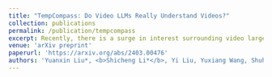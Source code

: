 ```yaml
---
title: "TempCompass: Do Video LLMs Really Understand Videos?"
collection: publications
permalink: /publication/tempcompass
excerpt: Recently, there is a surge in interest surrounding video large language models (Video LLMs). However, existing benchmarks fail to provide a comprehensive feedback on the temporal perception ability of Video LLMs. On the one hand, most of them are unable to distinguish between different temporal aspects (e.g., speed, direction) and thus cannot reflect the nuanced performance on these specific aspects. On the other hand, they are limited in the diversity of task formats (e.g., only multi-choice QA), which hinders the understanding of how temporal perception performance may vary across different types of tasks. Motivated by these two problems, we propose the \textbf{TempCompass} benchmark, which introduces a diversity of temporal aspects and task formats. To collect high-quality test data, we devise two novel strategies: (1) In video collection, we construct conflicting videos that share the same static content but differ in a specific temporal aspect, which prevents Video LLMs from leveraging single-frame bias or language priors. (2) To collect the task instructions, we propose a paradigm where humans first annotate meta-information for a video and then an LLM generates the instruction. We also design an LLM-based approach to automatically and accurately evaluate the responses from Video LLMs. Based on TempCompass, we comprehensively evaluate 8 state-of-the-art (SOTA) Video LLMs and 3 Image LLMs, and reveal the discerning fact that these models exhibit notably poor temporal perception ability. Our data will be available at \url{this https URL}.
venue: 'arXiv preprint'
paperurl: 'https://arxiv.org/abs/2403.00476'
authors: 'Yuanxin Liu*, <b>Shicheng Li*</b>, Yi Liu, Yuxiang Wang, Shuhuai Ren, Lei Li, Sishuo Chen, Xu Sun, Lu Hou'
---
```

